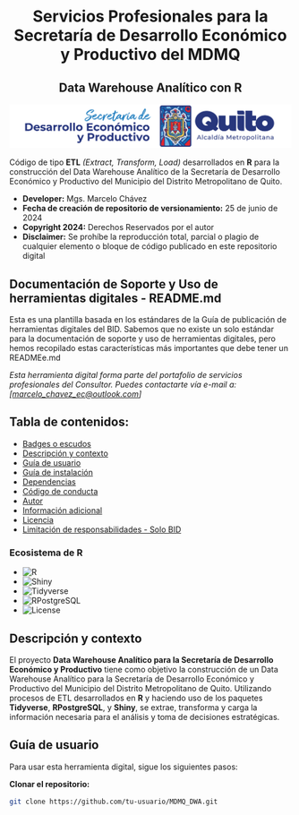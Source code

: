 <h1 align="center">Servicios Profesionales para la Secretaría de Desarrollo Económico y Productivo del MDMQ</h1>
<h2 align="center">Data Warehouse Analítico con <strong>R</strong></h2>
<p align="center"><IMG src="IMG/LOGO_SECRETARIA.png"/></p> 

Código de tipo **ETL** _*(Extract, Transform, Load)*_ desarrollados en **R** para la construcción del Data Warehouse Analítico de la Secretaría de Desarrollo Económico y Productivo del Municipio del Distrito Metropolitano de Quito.

- **Developer:** Mgs. Marcelo Chávez
- **Fecha de creación de repositorio de versionamiento:** 25 de junio de 2024
- **Copyright 2024:** Derechos Reservados por el autor
- **Disclaimer:** Se prohíbe la reproducción total, parcial o plagio de cualquier elemento o bloque de código publicado en este repositorio digital

## Documentación de Soporte y Uso de herramientas digitales - README.md

Esta es una plantilla basada en los estándares de la Guía de publicación de herramientas digitales del BID. Sabemos que no existe un solo estándar para la documentación de soporte y uso de herramientas digitales, pero hemos recopilado estas características más importantes que debe tener un READMEe.md

*Esta herramienta digital forma parte del portafolio de servicios profesionales del Consultor. Puedes contactarte vía e-mail a: [marcelo_chavez_ec@outlook.com]*

## Tabla de contenidos:

- [Badges o escudos](#badges-o-escudos)
- [Descripción y contexto](#descripción-y-contexto)
- [Guía de usuario](#guía-de-usuario)
- [Guía de instalación](#guía-de-instalación)
- [Dependencias](#dependencias)
- [Código de conducta](#código-de-conducta)
- [Autor](#autores)
- [Información adicional](#información-adicional)
- [Licencia](#licencia)
- [Limitación de responsabilidades - Solo BID](#limitación-de-responsabilidades)

### Ecosistema de **R**

- ![R](https://img.shields.io/badge/Made_with-R-1f425f.svg)
- ![Shiny](https://img.shields.io/badge/Shiny-App-blue)
- ![Tidyverse](https://img.shields.io/badge/Tidyverse-1.3.1-brightgreen)
- ![RPostgreSQL](https://img.shields.io/badge/RPostgreSQL-0.7.3-yellow)
- ![License](https://img.shields.io/badge/license-MIT-blue.svg)

## Descripción y contexto

El proyecto **Data Warehouse Analítico para la Secretaría de Desarrollo Económico y Productivo** tiene como objetivo la construcción de un Data Warehouse Analítico para la Secretaría de Desarrollo Económico y Productivo del Municipio del Distrito Metropolitano de Quito. Utilizando procesos de ETL desarrollados en **R** y haciendo uso de los paquetes **Tidyverse**, **RPostgreSQL**, y **Shiny**, se extrae, transforma y carga la información necesaria para el análisis y toma de decisiones estratégicas.

## Guía de usuario

Para usar esta herramienta digital, sigue los siguientes pasos:

**Clonar el repositorio:**
   ```sh
   git clone https://github.com/tu-usuario/MDMQ_DWA.git
   ```
